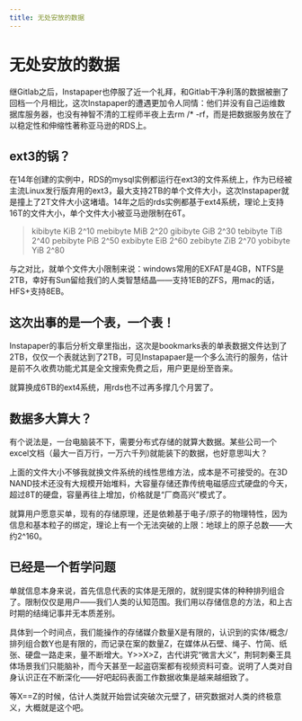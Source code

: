 ```yaml
---
title: 无处安放的数据
---
```

# 无处安放的数据

继Gitlab之后，Instapaper也停服了近一个礼拜，和Gitlab干净利落的数据被删了回档一个月相比，这次Instapaper的遭遇更加令人同情：他们并没有自己运维数据库服务器，也没有神智不清的工程师半夜上去rm /* -rf，而是把数据服务放在了以稳定性和伸缩性著称亚马逊的RDS上。

## ext3的锅？

在14年创建的实例中，RDS的mysql实例都运行在ext3的文件系统上，作为已经被主流Linux发行版弃用的ext3，最大支持2TB的单个文件大小，这次Instapaper就是撞上了2T文件大小这堵墙。14年之后的rds实例都基于ext4系统，理论上支持16T的文件大小，单个文件大小被亚马逊限制在6T。

> kibibyte	KiB	2^10
> mebibyte	MiB	2^20
> gibibyte	GiB	2^30
> tebibyte	TiB	2^40
> pebibyte	PiB	2^50
> exbibyte	EiB	2^60
> zebibyte	ZiB	2^70
> yobibyte	YiB	2^80

与之对比，就单个文件大小限制来说：windows常用的EXFAT是4GB，NTFS是2TB，幸好有Sun留给我们的人类智慧结晶——支持1EB的ZFS，用mac的话，HFS+支持8EB。

## 这次出事的是一个表，一个表！

Instapaper的事后分析文章里指出，这次是bookmarks表的单表数据文件达到了2TB，仅仅一个表就达到了2TB，可见Instapapaer是一个多么流行的服务，估计是前不久收费功能尤其是全文搜索免费之后，用户更是纷至沓来。

就算换成6TB的ext4系统，用rds也不过再多撑几个月罢了。

## 数据多大算大？

有个说法是，一台电脑装不下，需要分布式存储的就算大数据。某些公司一个excel文档（最大一百万行，一万六千列)就能装下的数据，也好意思叫大？

上面的文件大小不够我就换文件系统的线性思维方法，成本是不可接受的。在3D NAND技术还没有大规模开始堆料，大容量存储还靠传统电磁感应式硬盘的今天，超过8T的硬盘，容量再往上增加，价格就是“厂商高兴”模式了。

就算用户愿意买单，现有的存储原理，还是依赖基于电子/原子的物理特性，因为信息和基本粒子的绑定，理论上有一个无法突破的上限：地球上的原子总数——大约2^160。

## 已经是一个哲学问题

单就信息本身来说，首先信息代表的实体是无限的，就别提实体的种种排列组合了。限制仅仅是用户——我们人类的认知范围。我们用以存储信息的方法，和上古时期的结绳记事并无本质差别。

具体到一个时间点，我们能操作的存储媒介数量X是有限的，认识到的实体/概念/排列组合数Y也是有限的，而记录在案的数量Z，在媒体从石壁、绳子、竹简、纸张、硬盘一路走来，量不断增大。Y>>X>Z，古代讲究“微言大义”，荆轲刺秦王具体场景我们只能脑补，而今天甚至一起盗窃案都有视频资料可查。说明了人类对自身认识正在不断深化——好吧起码表面工作数据收集是越来越细致了。

等X==Z的时候，估计人类就开始尝试突破次元壁了，研究数据对人类的终极意义，大概就是这个吧。
